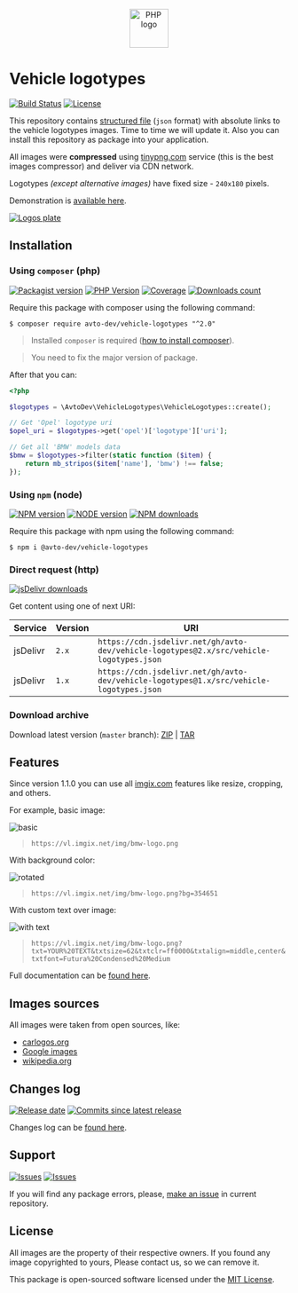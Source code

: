 <p align="center">
  <img alt="PHP logo" src="https://avatars2.githubusercontent.com/u/32733144?s=70&v=4" width="70" height="70" />
</p>

# Vehicle logotypes

[![Build Status][badge_build_status]][link_build_status]
[![License][badge_license]][link_license]

This repository contains [structured file](./src/vehicle-logotypes.json) (`json` format) with absolute links to the vehicle logotypes images. Time to time we will update it. Also you can install this repository as package into your application.

All images were **compressed** using [tinypng.com][tinypng] service (this is the best images compressor) and deliver via CDN network.

Logotypes _(except alternative images)_ have fixed size - `240x180` pixels.

Demonstration is [available here][demo].

[![Logos plate](https://hsto.org/webt/zc/em/4n/zcem4nygx8qmia8jauczu6hxbfk.jpeg)][demo]

## Installation

### Using `composer` (php)

[![Packagist version][badge_packagist_version]][link_packagist]
[![PHP Version][badge_php_version]][link_packagist]
[![Coverage][badge_coverage]][link_coverage]
[![Downloads count][badge_downloads_count]][link_packagist]

Require this package with composer using the following command:

```shell
$ composer require avto-dev/vehicle-logotypes "^2.0"
```

> Installed `composer` is required ([how to install composer][getcomposer]).

> You need to fix the major version of package.

After that you can:

```php
<?php

$logotypes = \AvtoDev\VehicleLogotypes\VehicleLogotypes::create();

// Get 'Opel' logotype uri
$opel_uri = $logotypes->get('opel')['logotype']['uri'];

// Get all 'BMW' models data
$bmw = $logotypes->filter(static function ($item) {
    return mb_stripos($item['name'], 'bmw') !== false;
});
```

### Using `npm` (node)

[![NPM version][badge_npm_version]][link_npm]
[![NODE version][badge_node_version]][link_npm]
[![NPM downloads][badge_npm_downloads]][link_npm]

Require this package with npm using the following command:

```shell
$ npm i @avto-dev/vehicle-logotypes
```

### Direct request (http)

[![jsDelivr downloads][badge_jsdelivr]][link_jsdelivr_landing]

Get content using one of next URI:

Service  | Version | URI
-------- | ------- | ---
jsDelivr | `2.x` | `https://cdn.jsdelivr.net/gh/avto-dev/vehicle-logotypes@2.x/src/vehicle-logotypes.json`
jsDelivr | `1.x` | `https://cdn.jsdelivr.net/gh/avto-dev/vehicle-logotypes@1.x/src/vehicle-logotypes.json`

### Download archive

Download latest version (`master` branch): [ZIP][download_zip] | [TAR][download_tar]

## Features

Since version 1.1.0 you can use all [imgix.com](https://docs.imgix.com/apis/url) features like resize, cropping, and others.

For example, basic image:

![basic](https://vl.imgix.net/img/bmw-logo.png)

> `https://vl.imgix.net/img/bmw-logo.png`

With background color:

![rotated](https://vl.imgix.net/img/bmw-logo.png?bg=354651)

> `https://vl.imgix.net/img/bmw-logo.png?bg=354651`

With custom text over image:

![with text](https://vl.imgix.net/img/bmw-logo.png?txt=YOUR%20TEXT&txtsize=62&txtclr=ff0000&txtalign=middle,center&txtfont=Futura%20Condensed%20Medium)

> `https://vl.imgix.net/img/bmw-logo.png?txt=YOUR%20TEXT&txtsize=62&txtclr=ff0000&txtalign=middle,center&txtfont=Futura%20Condensed%20Medium`

Full documentation can be [found here][imgix_api].

## Images sources

All images were taken from open sources, like:

- [carlogos.org](http://www.carlogos.org/)
- [Google images](https://www.google.com/imghp?tbm=isch&tbs=imgo:1)
- [wikipedia.org](https://en.wikipedia.org/)

## Changes log

[![Release date][badge_release_date]][link_releases]
[![Commits since latest release][badge_commits_since_release]][link_commits]

Changes log can be [found here][link_changes_log].

## Support

[![Issues][badge_issues]][link_issues]
[![Issues][badge_pulls]][link_pulls]

If you will find any package errors, please, [make an issue][link_create_issue] in current repository.

## License

All images are the property of their respective owners. If you found any image copyrighted to yours, Please contact us, so we can remove it.

This package is open-sourced software licensed under the [MIT License][link_license].

[badge_packagist_version]:https://img.shields.io/packagist/v/avto-dev/vehicle-logotypes.svg?maxAge=180
[badge_php_version]:https://img.shields.io/packagist/php-v/avto-dev/vehicle-logotypes.svg?longCache=true
[badge_build_status]:https://travis-ci.org/avto-dev/vehicle-logotypes.svg?branch=master
[badge_coverage]:https://img.shields.io/codecov/c/github/avto-dev/vehicle-logotypes/master.svg?maxAge=60
[badge_downloads_count]:https://img.shields.io/packagist/dt/avto-dev/vehicle-logotypes.svg?maxAge=180
[badge_license]:https://img.shields.io/packagist/l/avto-dev/vehicle-logotypes.svg?longCache=true
[badge_release_date]:https://img.shields.io/github/release-date/avto-dev/vehicle-logotypes.svg?style=flat-square&maxAge=180
[badge_commits_since_release]:https://img.shields.io/github/commits-since/avto-dev/vehicle-logotypes/latest.svg?style=flat-square&maxAge=180
[badge_issues]:https://img.shields.io/github/issues/avto-dev/vehicle-logotypes.svg?style=flat-square&maxAge=180
[badge_pulls]:https://img.shields.io/github/issues-pr/avto-dev/vehicle-logotypes.svg?style=flat-square&maxAge=180
[badge_npm_version]:https://img.shields.io/npm/v/@avto-dev/vehicle-logotypes.svg
[badge_node_version]:https://img.shields.io/node/v/@avto-dev/vehicle-logotypes.svg
[badge_npm_downloads]:https://img.shields.io/npm/dt/@avto-dev/vehicle-logotypes.svg
[badge_jsdelivr]:https://data.jsdelivr.com/v1/package/gh/avto-dev/vehicle-logotypes/badge?style=rounded
[link_releases]:https://github.com/avto-dev/vehicle-logotypes/releases
[link_packagist]:https://packagist.org/packages/avto-dev/vehicle-logotypes
[link_build_status]:https://github.com/avto-dev/vehicle-logotypes/actions
[link_coverage]:https://codecov.io/gh/avto-dev/vehicle-logotypes/
[link_changes_log]:https://github.com/avto-dev/vehicle-logotypes/blob/master/CHANGELOG.md
[link_issues]:https://github.com/avto-dev/vehicle-logotypes/issues
[link_create_issue]:https://github.com/avto-dev/vehicle-logotypes/issues/new/choose
[link_commits]:https://github.com/avto-dev/vehicle-logotypes/commits
[link_pulls]:https://github.com/avto-dev/vehicle-logotypes/pulls
[link_license]:https://github.com/avto-dev/vehicle-logotypes/blob/master/LICENSE
[link_npm]:https://www.npmjs.com/package/@avto-dev/vehicle-logotypes
[link_jsdelivr_landing]:https://www.jsdelivr.com/package/gh/avto-dev/vehicle-logotypes
[getcomposer]:https://getcomposer.org/download/
[tinypng]:https://tinypng.com/
[demo]:https://avto-dev.github.io/vehicle-logotypes/
[download_zip]:https://github.com/avto-dev/vehicle-logotypes/archive/master.zip
[download_tar]:https://github.com/avto-dev/vehicle-logotypes/archive/master.tar.gz
[imgix_api]:https://docs.imgix.com/apis/url
